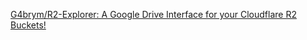
[G4brym/R2-Explorer: A Google Drive Interface for your Cloudflare R2 Buckets!](https://github.com/G4brym/R2-Explorer)
